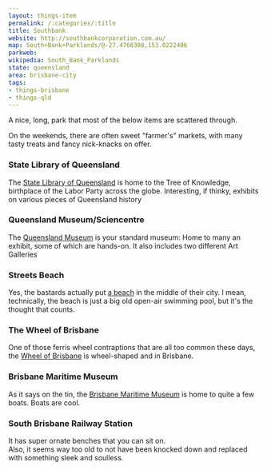```yaml
---
layout: things-item
permalink: /:categories/:title
title: Southbank
website: http://southbankcorporation.com.au/
map: South+Bank+Parklands/@-27.4766308,153.0222406
parkweb: 
wikipedia: South_Bank_Parklands
state: queensland
area: brisbane-city
tags:
- things-brisbane
- things-qld
---
```


A nice, long, park that most of the below items are scattered through.

On the weekends, there are often sweet "farmer's" markets, with many tasty treats and fancy nick-knacks on offer.

### State Library of Queensland
The [State Library of Queensland](http://www.slq.qld.gov.au) is home to the Tree of Knowledge, birthplace of the Labor Party across the globe.
Interesting, if thinky, exhibits on various pieces of Queensland history

### Queensland Museum/Sciencentre
The [Queensland Museum](http://www.southbank.qm.qld.gov.au) is your standard museum: Home to many an exhibit, some of which are hands-on. It also includes two different Art Galleries

### Streets Beach
Yes, the bastards actually put [a beach](http://www.visitsouthbank.com.au/attractions/streets-beach) in the middle of their city. I mean, technically, the beach is just a big old open-air swimming pool, but it's the thought that counts.

### The Wheel of Brisbane
One of those ferris wheel contraptions that are all too common these days, the [Wheel of Brisbane](http://www.thewheelofbrisbane.com.au) is wheel-shaped and in Brisbane.

### Brisbane Maritime Museum
As it says on the tin, the [Brisbane Maritime Museum](http://www.maritimemuseum.com.au) is home to quite a few boats. Boats are cool.

### South Brisbane Railway Station
It has super ornate benches that you can sit on.  
Also, it seems way too old to not have been knocked down and replaced with something sleek and soulless.